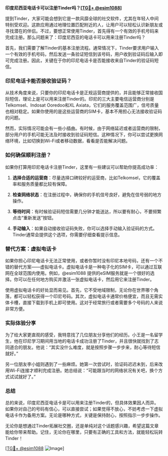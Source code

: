 **印度尼西亚电话卡可以注册Tinder吗？[[TG💪+ @esim1088](https://t.me/s/esim1088)]**

提到Tinder，大家可能会想到它是一款风靡全球的社交软件，尤其在年轻人中间特别受欢迎。这款应用通过地理位置匹配附近的人，让用户可以轻松认识新朋友或寻找潜在的伴侣。不过，要想正常使用Tinder，首先得有一个有效的手机号码来完成注册。那么问题来了：印度尼西亚的电话卡可以用来注册Tinder吗？

首先，我们需要了解Tinder的基本注册流程。通常情况下，Tinder要求用户输入一个有效的手机号码，然后发送一条验证短信到该号码，用户收到验证码后输入即可完成注册。因此，关键在于你的印尼电话卡是否能接收来自Tinder的验证码短信。

### 印尼电话卡能否接收验证码？

从技术角度来说，只要你的印尼电话卡是正规运营商提供的，并且能够正常接收国际短信，理论上是可以用来注册Tinder的。印尼的三大主要电信运营商分别是Telkomsel、Indosat Ooredoo和XL Axiata，它们的服务覆盖范围广，信号质量也相对稳定。如果你使用的是这些运营商的SIM卡，基本不用担心无法接收验证码的问题。

然而，实际情况可能会有一些小插曲。有时候，由于网络延迟或者运营商的限制，部分用户的手机可能无法及时接收到验证码短信。这种情况下，你可以尝试更换网络环境，比如切换到Wi-Fi或者移动数据，看看是否能解决问题。

### 如何确保顺利注册？

如果你打算用印尼电话卡注册Tinder，这里有一些建议可以帮助你提高成功率：

1. **选择合适的运营商**：尽量选择口碑较好的运营商，比如Telkomsel，它的覆盖率和服务质量都比较有保障。
   
2. **检查网络状态**：在注册过程中，确保你的手机信号良好，避免在信号弱的地方操作。

3. **等待时间**：有时候验证码短信需要几分钟才能送达，所以要有耐心，不要频繁点击“重新发送”按钮。

4. **手动输入**：如果自动接收验证码失败，你可以选择手动输入验证码的方式。Tinder通常会提供这个选项，你需要仔细查看提示信息。

### 替代方案：虚拟电话卡

如果你担心印尼电话卡无法正常使用，或者你暂时没有印尼本地号码，还有一个不错的替代方案——虚拟电话卡。虚拟电话卡是一种电子化的SIM卡，可以通过互联网在全球范围内使用。例如，@esim1088 提供的eSIM服务就是一个很好的选择。你可以在任何地方购买并激活一张虚拟电话卡，然后用它来注册Tinder。

使用虚拟电话卡的好处显而易见。首先，它不受地域限制，无论你在世界哪个角落，都可以轻松获得一个印尼号码。其次，虚拟电话卡通常价格便宜，而且无需实体卡槽，直接下载到手机上即可使用。这对于经常旅行或者需要多个号码的人来说非常方便。

### 实际体验分享

为了给大家更直观的感受，我特意找了几位朋友分享他们的经历。小王是一名留学生，他在印尼学习期间用当地的电话卡成功注册了Tinder，并且很快就找到了志同道合的朋友。他说：“其实没什么难度，就是按照步骤一步步来，耐心等待短信就好。”

另一位朋友李小姐则遇到了一些麻烦。她第一次尝试时，验证码迟迟未到，后来改用Wi-Fi连接才顺利完成注册。她总结说：“可能跟当时的网络状况有关吧，换个方式试试就好了。”

### 总结

总的来说，印度尼西亚电话卡是可以用来注册Tinder的，但具体效果因人而异。如果你对自己的号码有信心，可以直接尝试；如果觉得不放心，不妨考虑一下虚拟电话卡作为备用方案。无论是哪种方式，关键是保持耐心，按照指示一步步操作。

无论你是想通过Tinder拓展社交圈，还是单纯对这个话题感兴趣，希望这篇文章能给你带来帮助。记住，无论你在哪里，只要有正确的工具和方法，就能轻松玩转Tinder！

[[TG💪+ @esim1088](https://t.me/s/esim1088) ![Image](https://i.postimg.cc/4NQfJmqS/Snipaste-2025-05-13-00-14-12.png)]